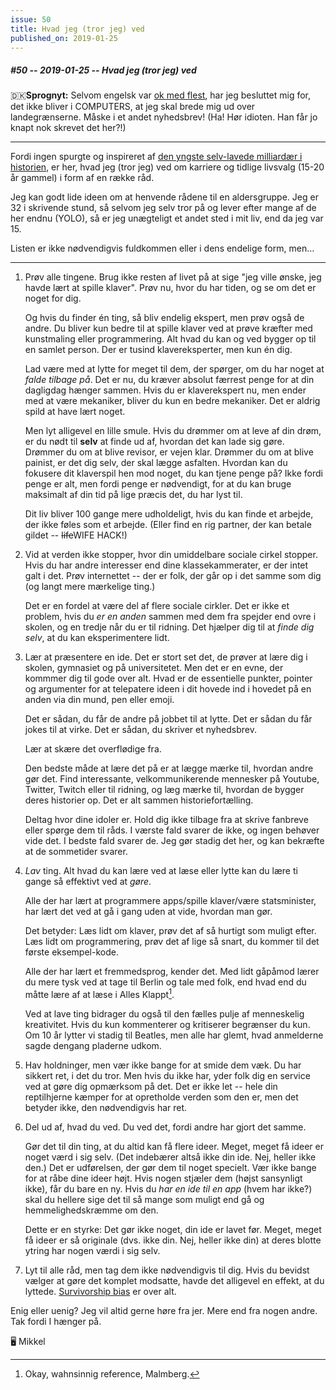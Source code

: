 ```yaml
---
issue: 50
title: Hvad jeg (tror jeg) ved
published_on: 2019-01-25
---
```


##### #50 -- 2019-01-25 -- Hvad jeg (tror jeg) ved

🇩🇰**Sprognyt:** Selvom engelsk var [ok med flest][vote], har jeg besluttet mig for, det ikke bliver i COMPUTERS, at jeg skal brede mig ud over landegrænserne. Måske i et andet nyhedsbrev! (Ha! Hør idioten. Han får jo knapt nok skrevet det her?!)

---

Fordi ingen spurgte og inspireret af [den yngste selv-lavede milliardær i historien][advice], er her, hvad jeg (tror jeg) ved om karriere og tidlige livsvalg (15-20 år gammel) i form af en række råd.

Jeg kan godt lide ideen om at henvende rådene til en aldersgruppe. Jeg er 32 i skrivende stund, så selvom jeg selv tror på og lever efter mange af de her endnu (YOLO), så er jeg unægteligt et andet sted i mit liv, end da jeg var 15.

Listen er ikke nødvendigvis fuldkommen eller i dens endelige form, men…

---

1. Prøv alle tingene. Brug ikke resten af livet på at sige "jeg ville ønske, jeg havde lært at spille klaver". Prøv nu, hvor du har tiden, og se om det er noget for dig.

   Og hvis du finder én ting, så bliv endelig ekspert, men prøv også de andre. Du bliver kun bedre til at spille klaver ved at prøve kræfter med kunstmaling eller programmering. Alt hvad du kan og ved bygger op til en samlet person. Der er tusind klavereksperter, men kun én dig.

   Lad være med at lytte for meget til dem, der spørger, om du har noget at _falde tilbage på_. Det er nu, du kræver absolut færrest penge for at din dagligdag hænger sammen. Hvis du er klaverekspert nu, men ender med at være mekaniker, bliver du kun en bedre mekaniker. Det er aldrig spild at have lært noget.

   Men lyt alligevel en lille smule. Hvis du drømmer om at leve af din drøm, er du nødt til **selv** at finde ud af, hvordan det kan lade sig gøre. Drømmer du om at blive revisor, er vejen klar. Drømmer du om at blive painist, er det dig selv, der skal lægge asfalten. Hvordan kan du fokusere dit klaverspil hen mod noget, du kan tjene penge på? Ikke fordi penge er alt, men fordi penge er nødvendigt, for at du kan bruge maksimalt af din tid på lige præcis det, du har lyst til.

   Dit liv bliver 100 gange mere udholdeligt, hvis du kan finde et arbejde, der ikke føles som et arbejde. (Eller find en rig partner, der kan betale gildet -- ~~life~~WIFE HACK!)

2. Vid at verden ikke stopper, hvor din umiddelbare sociale cirkel stopper. Hvis du har andre interesser end dine klassekammerater, er der intet galt i det. Prøv internettet -- der er folk, der går op i det samme som dig (og langt mere mærkelige ting.)

   Det er en fordel at være del af flere sociale cirkler. Det er ikke et problem, hvis du _er en anden_ sammen med dem fra spejder end ovre i skolen, og en tredje når du er til ridning. Det hjælper dig til at _finde dig selv_, at du kan eksperimentere lidt.

3. Lær at præsentere en ide. Det er stort set det, de prøver at lære dig i skolen, gymnasiet og på universitetet. Men det er en evne, der kommmer dig til gode over alt. Hvad er de essentielle punkter, pointer og argumenter for at telepatere ideen i dit hovede ind i hovedet på en anden via din mund, pen eller emoji.

   Det er sådan, du får de andre på jobbet til at lytte. Det er sådan du får jokes til at virke. Det er sådan, du skriver et nyhedsbrev.

   Lær at skære det overflødige fra.

   Den bedste måde at lære det på er at lægge mærke til, hvordan andre gør det. Find interessante, velkommunikerende mennesker på Youtube, Twitter, Twitch eller til ridning, og læg mærke til, hvordan de bygger deres historier op. Det er alt sammen historiefortælling.

   Deltag hvor dine idoler er. Hold dig ikke tilbage fra at skrive fanbreve eller spørge dem til råds. I værste fald svarer de ikke, og ingen behøver vide det. I bedste fald svarer de. Jeg gør stadig det her, og kan bekræfte at de sommetider svarer.

4. _Lav_ ting. Alt hvad du kan lære ved at læse eller lytte kan du lære ti gange så effektivt ved at _gøre_.

   Alle der har lært at programmere apps/spille klaver/være statsminister, har lært det ved at gå i gang uden at vide, hvordan man gør.

   Det betyder: Læs lidt om klaver, prøv det af så hurtigt som muligt efter. Læs lidt om programmering, prøv det af lige så snart, du kommer til det første eksempel-kode.

   Alle der har lært et fremmedsprog, kender det. Med lidt gåpåmod lærer du mere tysk ved at tage til Berlin og tale med folk, end hvad end du måtte lære af at læse i Alles Klappt[^klappt].

   Ved at lave ting bidrager du også til den fælles pulje af menneskelig kreativitet. Hvis du kun kommenterer og kritiserer begrænser du kun. Om 10 år lytter vi stadig til Beatles, men alle har glemt, hvad anmelderne sagde dengang pladerne udkom.

5. Hav holdninger, men vær ikke bange for at smide dem væk. Du har sikkert ret, i det du tror. Men hvis du ikke har, yder folk dig en service ved at gøre dig opmærksom på det. Det er ikke let -- hele din reptilhjerne kæmper for at opretholde verden som den er, men det betyder ikke, den nødvendigvis har ret.

6. Del ud af, hvad du ved. Du ved det, fordi andre har gjort det samme.

   Gør det til din ting, at du altid kan få flere ideer. Meget, meget få ideer er noget værd i sig selv. (Det indebærer altså ikke din ide. Nej, heller ikke den.) Det er udførelsen, der gør dem til noget specielt. Vær ikke bange for at råbe dine ideer højt. Hvis nogen stjæler dem (højst sansynligt ikke), får du bare en ny. Hvis du _har en ide til en app_ (hvem har ikke?) skal du hellere sige det til så mange som muligt end gå og hemmelighedskræmme om den.

   Dette er en styrke: Det gør ikke noget, din ide er lavet før. Meget, meget få ideer er så originale (dvs. ikke din. Nej, heller ikke din) at deres blotte ytring har nogen værdi i sig selv.

7. Lyt til alle råd, men tag dem ikke nødvendigvis til dig. Hvis du bevidst vælger at gøre det komplet modsatte, havde det alligevel en effekt, at du lyttede. [Survivorship bias][] er over alt.

Enig eller uenig? Jeg vil altid gerne høre fra jer. Mere end fra nogen andre. Tak fordi I hænger på.

🖥 Mikkel

[^klappt]: Okay, wahnsinnig reference, Malmberg.

[survivorship bias]: https://en.wikipedia.org/wiki/Survivorship_bias
[vote]: https://twitter.com/mikker/status/1085173383187316736
[advice]: https://patrickcollison.com/advice
